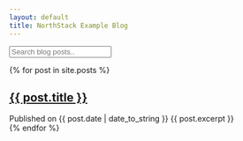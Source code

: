 ```yaml
---
layout: default
title: NorthStack Example Blog
---
```

<!-- HTML elements for search -->
<input type="text" id="search-input" placeholder="Search blog posts..">
<ul id="results-container"></ul>

<div class="posts">
    {% for post in site.posts %}
        <article>
            <h2><a href="{{ post.url | relative_url }}">{{ post.title }}</a></h2>
            Published on {{ post.date | date_to_string }}
            {{ post.excerpt }}
        </article>
    {% endfor %}
</div>






<script src="https://cdn.rawgit.com/christian-fei/Simple-Jekyll-Search/master/dest/simple-jekyll-search.min.js"></script>
<script type="text/javascript">
      SimpleJekyllSearch({
        searchInput: document.getElementById('search-input'),
        resultsContainer: document.getElementById('results-container'),
        json: '/barebones/search.json',
        searchResultTemplate: '<li><a href="{url}" title="{desc}">{title}</a></li>',
        noResultsText: 'No results found',
        limit: 10,
        fuzzy: false
      })
</script>
